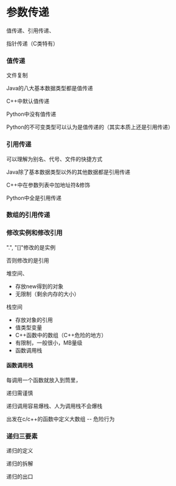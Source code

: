 # 参数传递



值传递、引用传递、

指针传递（C类特有）



### 值传递

文件复制



Java的八大基本数据类型都是值传递

C++中默认值传递

Python中没有值传递

Python的不可变类型可以认为是值传递的（其实本质上还是引用传递）





### 引用传递

可以理解为别名、代号、文件的快捷方式



Java除了基本数据类型以外的其他数据都是引用传递

C++中在参数列表中加地址符&修饰

Python中全是引用传递





### 数组的引用传递







### 修改实例和修改引用



".", "[]"修改的是实例

否则修改的是引用





堆空间、

- 存放new得到的对象
- 无限制（剩余内存的大小）

栈空间

- 存放对象的引用
- 值类型变量
- C++函数中的数组（C++危险的地方）
- 有限制，一般很小，MB量级
- 函数调用栈



#### 函数调用栈



每调用一个函数就放入到筒里，



递归需谨慎

递归调用容易爆栈、人为调用栈不会爆栈

出发在c/c++的函数中定义大数组 -- 危险行为







### 递归三要素

递归的定义

递归的拆解

递归的出口